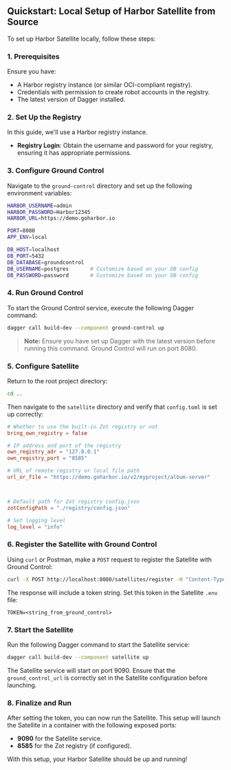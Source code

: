 ## Quickstart: Local Setup of Harbor Satellite from Source

To set up Harbor Satellite locally, follow these steps:

### 1. Prerequisites
Ensure you have:
- A Harbor registry instance (or similar OCI-compliant registry).
- Credentials with permission to create robot accounts in the registry.
- The latest version of Dagger installed.

### 2. Set Up the Registry
In this guide, we'll use a Harbor registry instance.

- **Registry Login**: Obtain the username and password for your registry, ensuring it has appropriate permissions.

### 3. Configure Ground Control
Navigate to the `ground-control` directory and set up the following environment variables:

```bash
HARBOR_USERNAME=admin
HARBOR_PASSWORD=Harbor12345
HARBOR_URL=https://demo.goharbor.io

PORT=8080
APP_ENV=local

DB_HOST=localhost
DB_PORT=5432
DB_DATABASE=groundcontrol
DB_USERNAME=postgres       # Customize based on your DB config
DB_PASSWORD=password       # Customize based on your DB config
```

### 4. Run Ground Control
To start the Ground Control service, execute the following Dagger command:

```bash
dagger call build-dev --component ground-control up
```

> **Note:** Ensure you have set up Dagger with the latest version before running this command. Ground Control will run on port 8080.

### 5. Configure Satellite
Return to the root project directory:

```bash
cd ..
```

Then navigate to the `satellite` directory and verify that `config.toml` is set up correctly:

```toml
# Whether to use the built-in Zot registry or not
bring_own_registry = false

# IP address and port of the registry
own_registry_adr = "127.0.0.1"
own_registry_port = "8585"

# URL of remote registry or local file path
url_or_file = "https://demo.goharbor.io/v2/myproject/album-server"



# Default path for Zot registry config.json
zotConfigPath = "./registry/config.json"

# Set logging level
log_level = "info"
```

### 6. Register the Satellite with Ground Control
Using `curl` or Postman, make a `POST` request to register the Satellite with Ground Control:

```bash
curl -X POST http://localhost:8080/satellites/register -H "Content-Type: application/json" -d '{ "name": "<satellite_name_here>" }'
```

The response will include a token string. Set this token in the Satellite `.env` file:

```console
TOKEN=<string_from_ground_control>
```

### 7. Start the Satellite
Run the following Dagger command to start the Satellite service:

```bash
dagger call build-dev --component satellite up
```

The Satellite service will start on port 9090. Ensure that the `ground_control_url` is correctly set in the Satellite configuration before launching.


### 8. Finalize and Run
After setting the token, you can now run the Satellite. This setup will launch the Satellite in a container with the following exposed ports:
- **9090** for the Satellite service.
- **8585** for the Zot registry (if configured).

With this setup, your Harbor Satellite should be up and running!
